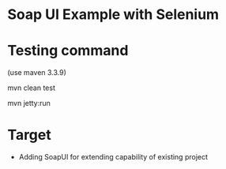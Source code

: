 # Soap UI Example with Selenium
# Testing command

(use maven 3.3.9)

mvn clean test

mvn jetty:run

# Target
- Adding SoapUI for extending capability of existing project 
